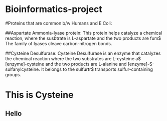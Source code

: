 # Bioinformatics-project
#Proteins that are common b/w Humans and E Coli:

##Aspartate Ammonia-lyase protein:
This protein helps catalyze a chemical reaction, where the susbtrate is L-aspartate and the two products are fum$
The family of lyases cleave carbon-nitrogen bonds.

##Cysteine Desulfurase:
Cysteine Desulfurase is an enzyme that catalyzes the chemical reaction where the two substrates are L-cysteine a$
[enzyme]-cysteine and the two products are L-alanine and [enzyme]-S-sulfanylcysteine. It belongs to the sulfurtr$
transports sulfur-containing groups.

This is Cysteine
================

Hello
-----


